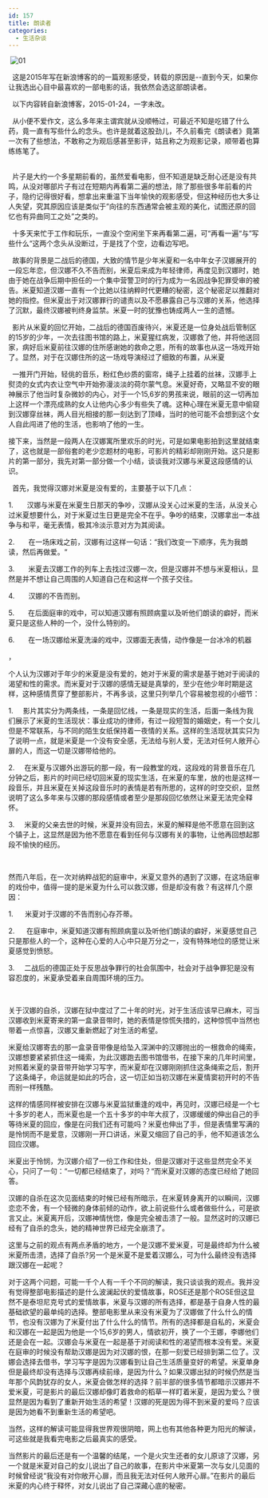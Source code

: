 ```yaml
---
id: 157
title: 朗读者
categories:
  - 生活杂谈
---
```

&nbsp;![01](/wp-content/uploads/2017/12/timg-2.png)

&nbsp; 这是2015年写在新浪博客的的一篇观影感受，转载的原因是--直到今天，如果你让我选出心目中最喜欢的一部电影的话，我依然会选这部朗读者。

&nbsp; 以下内容转自新浪博客，2015-01-24，一字未改。

<!--more-->

<div>
  &nbsp; 从小便不爱作文，这么多年来主谓宾就从没顺畅过，可最近不知是吃错了什么药，竟一直有写些什么的念头。也许是就着这股劲儿，不久前看完《朗读者》竟第一次有了些想法，不敢称之为观后感甚至影评，姑且称之为观影记录，顺带着也算练练笔了。
</div>

<div>
  &nbsp;
</div>

&nbsp; 片子是大约一个多星期前看的，虽然爱看电影，但不知道是缺乏耐心还是没有共鸣，从没对哪部片子有过在短期内再看第二遍的想法，除了那些很多年前看的片子，隐约记得很好看，想拿出来重温下当年愉快的观影感受，但这种经历也大多让人失望，究其原因应该是类似于”向往的东西通常会被主观的美化，试图还原的回忆也有异曲同工之处”之类的。

&nbsp; 十多天来忙于工作和玩乐，一直没个空闲坐下来再看第二遍，可“再看一遍“与”写些什么“这两个念头从没断过，于是找了个空，边看边写吧。

&nbsp; 故事的背景是二战后的德国，大致的情节是少年米夏和一名中年女子汉娜展开的一段忘年恋，但汉娜不久不告而别，米夏后来成为年轻律师，再度见到汉娜时，她由于她在战争后期中担任的一个集中营警卫时的行为成为一名因战争犯罪受审的被告。米夏知道汉娜一直有一个比她以往纳粹时代更糟的秘密，这个秘密足以推翻对她的指控。但米夏出于对汉娜罪行的谴责以及不愿暴露自己与汉娜的关系，他选择了沉默，最终汉娜被判终身监禁。米夏一时的犹豫也铸成两人一生的遗憾。

&nbsp; 影片从米夏的回忆开始，二战后的德国百废待兴，米夏还是一位身处战后管制区的15岁的少年，一次去往图书馆的路上，米夏猩红病发，汉娜救了他，并将他送回家，病好后米夏前往汉娜的住所感谢她的救命之恩，所有的故事也从这一场戏开始了。显然，对于在汉娜住所的这一场戏导演经过了细致的布置，从米夏

<div>
  &nbsp; 一推开门开始，轻佻的音乐，粉红色纱质的窗帘，绳子上挂着的丝袜，汉娜手上熨烫的女式内衣让空气中开始弥漫淡淡的荷尔蒙气息。米夏好奇，又略显不安的眼神展示了他当时复杂微妙的内心，对于一个15,6岁的男孩来说，眼前的这一切再加上这样一个漂亮成熟的女人让他内心多少有些失了魂。这种心理在米夏无意中偷窥到汉娜穿丝袜，两人目光相接的那一刻达到了顶峰，当时的他可能不会想到这个女人自此闯进了他的生活，也影响了他的一生。
</div>

接下来，当然是一段两人在汉娜寓所里欢乐的时光，可是如果电影拍到这里就结束了，这也就是一部俗套的老少恋题材的电影，可影片的精彩却刚刚开始。这只是影片的第一部分，我先对第一部分做一个小结，谈谈我对汉娜与米夏这段感情的认识。

&nbsp; 首先，我觉得汉娜对米夏是没有爱的，主要基于以下几点：

1.&nbsp;<wbr>&nbsp;<wbr>&nbsp;<wbr>&nbsp;<wbr>&nbsp;<wbr>&nbsp;<wbr>&nbsp;<wbr>汉娜与米夏在米夏生日那天的争吵，汉娜从没关心过米夏的生活，从没关心过米夏想要什么，对于米夏过生日更是完全不在乎。争吵的结束，汉娜拿出一本战争与和平，毫无表情，极其冷淡示意对方为其阅读。

2.&nbsp;<wbr>&nbsp;<wbr>&nbsp;<wbr>&nbsp;<wbr>&nbsp;<wbr>&nbsp;<wbr>&nbsp;<wbr>在一场床戏之前，汉娜有过这样一句话：“我们改变一下顺序，先为我朗读，然后再做爱。“

3.&nbsp;<wbr>&nbsp;<wbr>&nbsp;<wbr>&nbsp;<wbr>&nbsp;<wbr>&nbsp;<wbr>&nbsp;<wbr>米夏去汉娜工作的列车上去找过汉娜一次，但是汉娜并不想与米夏相认，显然是并不想让自己周围的人知道自己在和这样一个孩子交往。

4.&nbsp;<wbr>&nbsp;<wbr>&nbsp;<wbr>&nbsp;<wbr>&nbsp;<wbr>&nbsp;<wbr>&nbsp;<wbr>汉娜的不告而别。

5.&nbsp;<wbr>&nbsp;<wbr>&nbsp;<wbr>&nbsp;<wbr>&nbsp;<wbr>&nbsp;<wbr>&nbsp;<wbr>在后面庭审的戏中，可以知道汉娜有照顾病童以及听他们朗读的癖好，而米夏只是这些人种的一个，没什么特别的。

6.&nbsp;<wbr>&nbsp;<wbr>&nbsp;<wbr>&nbsp;<wbr>&nbsp;<wbr>&nbsp;<wbr>&nbsp;<wbr>在一场汉娜给米夏洗澡的戏中，汉娜面无表情，动作像是一台冰冷的机器

，

个人认为汉娜对于年少的米夏是没有爱的，她对于米夏的需求是基于她对于阅读的渴望和性的需求。而米夏对于汉娜的感情无疑是真挚的，至少在他少年时期是这样，这种感情贯穿了整部影片，不再多谈，这里只列举几个容易被忽视的小细节：

1.&nbsp;<wbr>&nbsp;<wbr>&nbsp;<wbr>&nbsp;<wbr>&nbsp;<wbr> 影片其实分为两条线，一条是回忆线，一条是现实的生活，后面一条线为我们展示了米夏的生活现状：事业成功的律师，有过一段短暂的婚姻史，有一个女儿但是不常联系，与不同的陌生女纸保持着一夜情的关系。这样的生活现状其实只为了说明一点，就是米夏是一个没有安全感，无法给与别人爱，无法对任何人敞开心扉的人，而这一切是汉娜带给他的。

2.&nbsp;<wbr>&nbsp;<wbr>&nbsp;<wbr>&nbsp;<wbr>&nbsp;<wbr> 在米夏与汉娜外出游玩的那一段，有一段教堂的戏，这段戏的背景音乐在几分钟之后，影片的时间已经切回米夏的现实生活，在米夏的车里，放的也是这样一段音乐，并且米夏在关掉这段音乐时的表情是若有所思的，这样的时空交织，显然说明了这么多年来与汉娜的那段感情或者至少是那段回忆依然让米夏无法完全释怀。

3.&nbsp;<wbr>&nbsp;<wbr>&nbsp;<wbr>&nbsp;<wbr>&nbsp;<wbr> 米夏的父亲去世的时候，米夏并没有回去，米夏的解释是他不愿意在回到这个镇子上，这显然是因为他不愿意在看到任何与汉娜有关的事物，让他再回想起那段不愉快的经历。

&nbsp;<wbr>

然而八年后，在一次对纳粹战犯的庭审中，米夏又意外的遇到了汉娜，在这场庭审的戏份中，值得一提的是米夏为什么可以救汉娜，但是却没有救？有这样几个原因：

1.&nbsp;<wbr>&nbsp;<wbr>&nbsp;<wbr>&nbsp;<wbr>&nbsp;<wbr> 米夏对于汉娜的不告而别心存芥蒂。

<div>
  2.&nbsp;<wbr>&nbsp;<wbr>&nbsp;<wbr>&nbsp;<wbr>&nbsp;<wbr> 在庭审中，米夏知道汉娜有照顾病童以及听他们朗读的癖好，米夏感觉自己只是那些人的一个，这种在心爱的人心中只是万分之一，没有特殊地位的感觉让米夏感觉到愤怒。
</div>

3.&nbsp;<wbr>&nbsp;<wbr>&nbsp;<wbr>&nbsp;<wbr>&nbsp;<wbr> 二战后的德国正处于反思战争罪行的社会氛围中，社会对于战争罪犯是没有容忍度的，米夏承受着来自周围环境的压力。

&nbsp;<wbr>

关于汉娜的自杀，汉娜在狱中度过了二十年的时光，对于生活应该早已麻木，可当汉娜收到米夏寄来的第一盒录音带时，她的表情是惊慌失措的，这种惊慌中当然也带着一点惊喜，汉娜又重新燃起了对生活的希望。

米夏给汉娜寄去的那一盒录音带像是给坠入深渊中的汉娜抛出的一根救命的绳索，汉娜想要紧紧抓住这一绳索，为此汉娜跑去图书馆借书，在接下来的几年时间里，对照着米夏的录音带开始学习写字，而米夏却在汉娜刚刚抓住这条绳索之后，割开了这条绳子，命运就是如此的巧合，这一切正如当初汉娜在米夏情窦初开时的不告而别一样残酷。

这样的情感同样被安排在汉娜与米夏监狱重逢的戏中，再见时，汉娜已经是一个七十多岁的老人，而米夏也是一个五十多岁的中年大叔了，汉娜缓缓的伸出自己的手等待米夏的回应，像是在问我们还有可能吗？米夏也伸出了手，但是表情里写满的是怜悯而不是爱意，汉娜刚一开口讲话，米夏又缩回了自己的手，他不知道该怎么回应汉娜。

米夏出于怜悯，为汉娜介绍了一份工作和住处，但是汉娜对于这些显然完全不关心，只问了一句：“一切都已经结束了，对吗？“而米夏对汉娜的态度已经给了她回答。

汉娜的自杀在这次见面结束的时候已经有所暗示，在米夏转身离开的以瞬间，汉娜恋恋不舍，有一个轻微的身体前倾的动作，欲上前说些什么或者做些什么，可是欲言又止。米夏离开后，汉娜神情恍惚，像是完全被击溃了一般。显然这时的汉娜已经有了自杀的念头，她的精神世界已经完全崩溃了。

这里与之前的观点有两点矛盾的地方，一个是汉娜不爱米夏，可是最终却为什么被米夏所击溃，选择了自杀?另一个是米夏不是爱着汉娜么，可为什么最终没有选择跟汉娜在一起呢？

对于这两个问题，可能一千个人有一千个不同的解读，我只谈谈我的观点。我并没有觉得整部电影描述的是什么波澜起伏的爱情故事，ROSE还是那个ROSE但这显然不是泰坦尼克号式的爱情故事，米夏与汉娜的所有选择，都是基于自身人性的最基础欲望的最单纯的选择。整部电影里从来没有米夏为了汉娜做了什么什么的情节，也没有汉娜为了米夏付出了什么什么的情节。所有的选择都是自私的，米夏会和汉娜在一起是因为他是一个15,6岁的男人，情欲初开，换了一个王娜，李娜他们还是会在一起。汉娜会与米夏在一起是基于对阅读和性的渴望而根本没有爱。米夏在庭审的时候没有帮助汉娜是因为对汉娜的恨，在那一刻爱已经排到第二位了。汉娜会选择去借书，学习写字是因为汉娜看到让自己生活质量变好的希望。米夏单身但是最终却没有选择与汉娜再续前缘，是因为什么？如果汉娜出狱的时候仍然是当年那个风韵犹存的女人，米夏会做怎样的选择？前半部的很多情节都暗示汉娜并不爱米夏，可是影片的最后汉娜却像盯着救命的稻草一样盯着米夏，是因为爱么？很显然是因为看到了重新开始生活的希望！汉娜的死是因为得不到米夏的爱吗？应该是因为她看不到重新生活的希望吧。

当然，这样的解读可能显得我世界观很阴暗，网上也有其他各种更为阳光的解读，可这些就是我看完电影之后最真实的感受。

当然影片的最后还是有一个温馨的结尾，一个是火灾生还者的女儿原谅了汉娜，另一个就是米夏对自己的女儿说出了自己的故事，在影片中米夏第一次与女儿见面的时候曾经说“我没有对你敞开心扉，而且我无法对任何人敞开心扉。”在影片的最后米夏的内心终于释怀，对女儿说出了自己深藏心底的秘密。